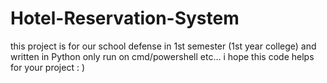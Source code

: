 # Hotel-Reservation-System
this project is for our school defense in 1st semester (1st year college) and written in Python only run on cmd/powershell etc...
i hope this code helps for your project : )
